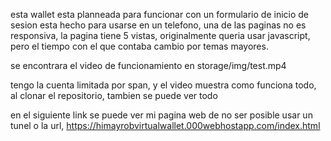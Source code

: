 esta wallet esta planneada para funcionar con un formulario de inicio de sesion
esta hecho para usarse en un telefono, una de las paginas no es responsiva,
la pagina tiene 5 vistas, originalmente queria usar javascript, pero el tiempo con el que contaba cambio por temas mayores.

se encontrara el video de funcionamiento en storage/img/test.mp4

tengo la cuenta limitada por span, y el video muestra como funciona todo, al clonar el repositorio, tambien se puede ver todo

en el siguiente link se puede ver mi pagina web de no ser posible usar un tunel o la url, 
https://himayrobvirtualwallet.000webhostapp.com/index.html



